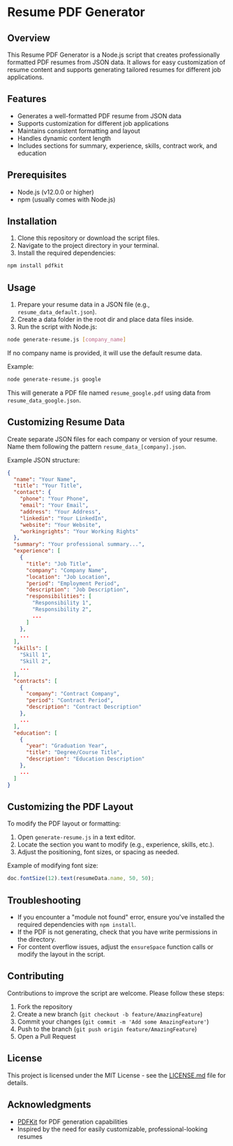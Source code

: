 # Resume PDF Generator

## Overview

This Resume PDF Generator is a Node.js script that creates professionally formatted PDF resumes from JSON data. It allows for easy customization of resume content and supports generating tailored resumes for different job applications.

## Features

- Generates a well-formatted PDF resume from JSON data
- Supports customization for different job applications
- Maintains consistent formatting and layout
- Handles dynamic content length
- Includes sections for summary, experience, skills, contract work, and education

## Prerequisites

- Node.js (v12.0.0 or higher)
- npm (usually comes with Node.js)

## Installation

1. Clone this repository or download the script files.
2. Navigate to the project directory in your terminal.
3. Install the required dependencies:

```bash
npm install pdfkit
```

## Usage

1. Prepare your resume data in a JSON file (e.g., `resume_data_default.json`).
2. Create a data folder in the root dir and place data files inside.
3. Run the script with Node.js:

```bash
node generate-resume.js [company_name]
```

If no company name is provided, it will use the default resume data.

Example:

```bash
node generate-resume.js google
```

This will generate a PDF file named `resume_google.pdf` using data from `resume_data_google.json`.

## Customizing Resume Data

Create separate JSON files for each company or version of your resume. Name them following the pattern `resume_data_[company].json`.

Example JSON structure:

```json
{
  "name": "Your Name",
  "title": "Your Title",
  "contact": {
    "phone": "Your Phone",
    "email": "Your Email",
    "address": "Your Address",
    "linkedin": "Your LinkedIn",
    "website": "Your Website",
    "workingrights": "Your Working Rights"
  },
  "summary": "Your professional summary...",
  "experience": [
    {
      "title": "Job Title",
      "company": "Company Name",
      "location": "Job Location",
      "period": "Employment Period",
      "description": "Job Description",
      "responsibilities": [
        "Responsibility 1",
        "Responsibility 2",
        ...
      ]
    },
    ...
  ],
  "skills": [
    "Skill 1",
    "Skill 2",
    ...
  ],
  "contracts": [
    {
      "company": "Contract Company",
      "period": "Contract Period",
      "description": "Contract Description"
    },
    ...
  ],
  "education": [
    {
      "year": "Graduation Year",
      "title": "Degree/Course Title",
      "description": "Education Description"
    },
    ...
  ]
}
```

## Customizing the PDF Layout

To modify the PDF layout or formatting:

1. Open `generate-resume.js` in a text editor.
2. Locate the section you want to modify (e.g., experience, skills, etc.).
3. Adjust the positioning, font sizes, or spacing as needed.

Example of modifying font size:

```javascript
doc.fontSize(12).text(resumeData.name, 50, 50);
```

## Troubleshooting

- If you encounter a "module not found" error, ensure you've installed the required dependencies with `npm install`.
- If the PDF is not generating, check that you have write permissions in the directory.
- For content overflow issues, adjust the `ensureSpace` function calls or modify the layout in the script.

## Contributing

Contributions to improve the script are welcome. Please follow these steps:

1. Fork the repository
2. Create a new branch (`git checkout -b feature/AmazingFeature`)
3. Commit your changes (`git commit -m 'Add some AmazingFeature'`)
4. Push to the branch (`git push origin feature/AmazingFeature`)
5. Open a Pull Request

## License

This project is licensed under the MIT License - see the [LICENSE.md](LICENSE.md) file for details.

## Acknowledgments

- [PDFKit](http://pdfkit.org/) for PDF generation capabilities
- Inspired by the need for easily customizable, professional-looking resumes
